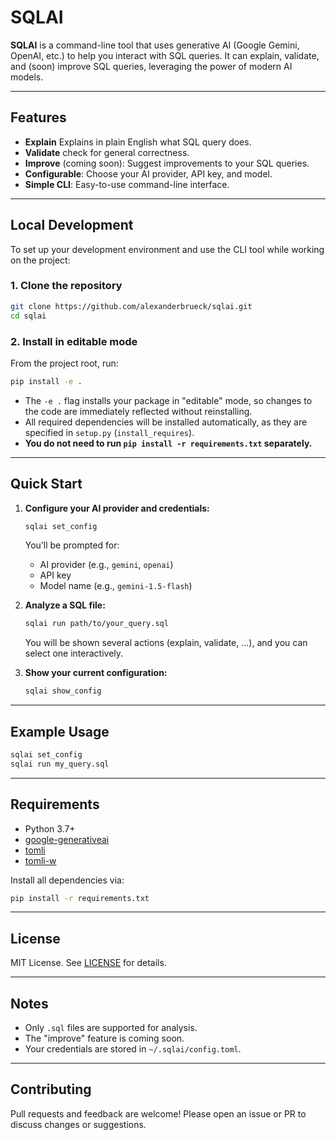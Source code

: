 # SQLAI

**SQLAI** is a command-line tool that uses generative AI (Google Gemini, OpenAI, etc.) to help you interact with SQL queries. It can explain, validate, and (soon) improve SQL queries, leveraging the power of modern AI models.

---

## Features

- **Explain** Explains in plain English what SQL query does.
- **Validate** check for general correctness.
- **Improve** (coming soon): Suggest improvements to your SQL queries.
- **Configurable**: Choose your AI provider, API key, and model.
- **Simple CLI**: Easy-to-use command-line interface.

---

## Local Development

To set up your development environment and use the CLI tool while working on the project:

### 1. Clone the repository

```bash
git clone https://github.com/alexanderbrueck/sqlai.git
cd sqlai
```

### 2. Install in editable mode

From the project root, run:

```bash
pip install -e .
```

- The `-e .` flag installs your package in "editable" mode, so changes to the code are immediately reflected without reinstalling.
- All required dependencies will be installed automatically, as they are specified in `setup.py` (`install_requires`).  
- **You do not need to run `pip install -r requirements.txt` separately.**

---

## Quick Start

1. **Configure your AI provider and credentials:**

   ```bash
   sqlai set_config
   ```

   You’ll be prompted for:
   - AI provider (e.g., `gemini`, `openai`)
   - API key
   - Model name (e.g., `gemini-1.5-flash`)

2. **Analyze a SQL file:**

   ```bash
   sqlai run path/to/your_query.sql
   ```

   You will be shown several actions (explain, validate, ...), and you can select one interactively.

3. **Show your current configuration:**

   ```bash
   sqlai show_config
   ```

---

## Example Usage

```bash
sqlai set_config
sqlai run my_query.sql
```

---

## Requirements

- Python 3.7+
- [google-generativeai](https://pypi.org/project/google-generativeai/)
- [tomli](https://pypi.org/project/tomli/)
- [tomli-w](https://pypi.org/project/tomli-w/)

Install all dependencies via:

```bash
pip install -r requirements.txt
```

---

## License

MIT License. See [LICENSE](LICENSE) for details.

---

## Notes

- Only `.sql` files are supported for analysis.
- The "improve" feature is coming soon.
- Your credentials are stored in `~/.sqlai/config.toml`.

---

## Contributing

Pull requests and feedback are welcome! Please open an issue or PR to discuss changes or suggestions.